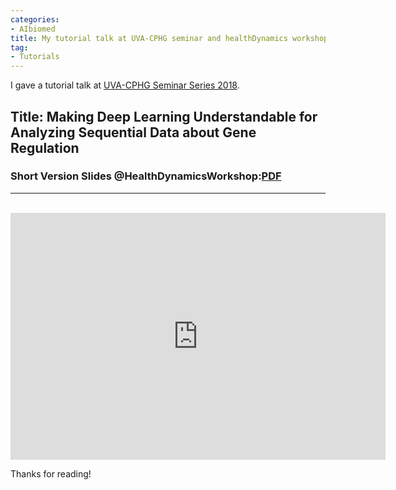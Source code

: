 ```yaml
---
categories:
- AIbiomed
title: My tutorial talk at UVA-CPHG seminar and healthDynamics workshop 2018 
tag:
- Tutorials 
---
```


I gave a tutorial talk  at 
[UVA-CPHG Seminar Series 2018](https://med.virginia.edu/cphg/about-2/calendar-and-events/). 


## Title: Making Deep Learning Understandable for Analyzing Sequential Data about Gene Regulation


### Short Version Slides @HealthDynamicsWorkshop:[PDF]({{site.baseurl}}/talk/20181005-Blitzarama.pdf)


<hr>

<br>
<embed src="https://drive.google.com/viewerng/viewer?embedded=true&url=https://qdata.github.io/deep4biomed-web/talk/20181005-Blitzarama.pdf" width="600" height="395">



Thanks for reading!
